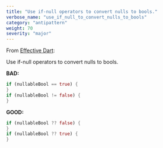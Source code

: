 ```yaml
---
title: "Use if-null operators to convert nulls to bools."
verbose_name: "use_if_null_to_convert_nulls_to_bools"
category: "antipattern"
weight: 70
severity: "major"
---
```

From [Effective Dart](https://dart.dev/effective-dart/usage#prefer-using--to-convert-null-to-a-boolean-value):

Use if-null operators to convert nulls to bools.

**BAD:**
```dart
if (nullableBool == true) {
}
if (nullableBool != false) {
}
```

**GOOD:**
```dart
if (nullableBool ?? false) {
}
if (nullableBool ?? true) {
}
```
